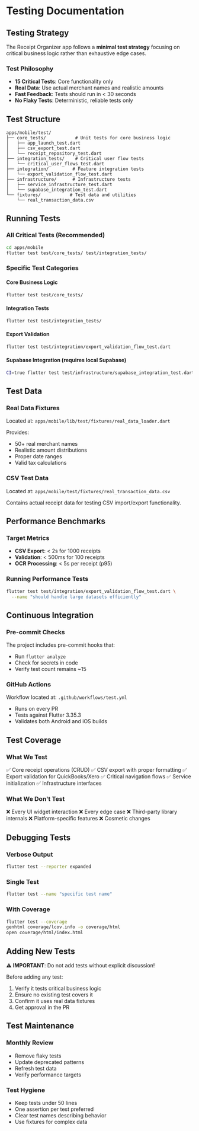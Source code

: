 # Testing Documentation

## Testing Strategy

The Receipt Organizer app follows a **minimal test strategy** focusing on critical business logic rather than exhaustive edge cases.

### Test Philosophy
- **15 Critical Tests**: Core functionality only
- **Real Data**: Use actual merchant names and realistic amounts
- **Fast Feedback**: Tests should run in < 30 seconds
- **No Flaky Tests**: Deterministic, reliable tests only

## Test Structure

```
apps/mobile/test/
├── core_tests/           # Unit tests for core business logic
│   ├── app_launch_test.dart
│   ├── csv_export_test.dart
│   └── receipt_repository_test.dart
├── integration_tests/    # Critical user flow tests
│   └── critical_user_flows_test.dart
├── integration/         # Feature integration tests
│   └── export_validation_flow_test.dart
├── infrastructure/      # Infrastructure tests
│   ├── service_infrastructure_test.dart
│   └── supabase_integration_test.dart
└── fixtures/           # Test data and utilities
    └── real_transaction_data.csv
```

## Running Tests

### All Critical Tests (Recommended)
```bash
cd apps/mobile
flutter test test/core_tests/ test/integration_tests/
```

### Specific Test Categories

#### Core Business Logic
```bash
flutter test test/core_tests/
```

#### Integration Tests
```bash
flutter test test/integration_tests/
```

#### Export Validation
```bash
flutter test test/integration/export_validation_flow_test.dart
```

#### Supabase Integration (requires local Supabase)
```bash
CI=true flutter test test/infrastructure/supabase_integration_test.dart
```

## Test Data

### Real Data Fixtures
Located at: `apps/mobile/lib/test/fixtures/real_data_loader.dart`

Provides:
- 50+ real merchant names
- Realistic amount distributions
- Proper date ranges
- Valid tax calculations

### CSV Test Data
Located at: `apps/mobile/test/fixtures/real_transaction_data.csv`

Contains actual receipt data for testing CSV import/export functionality.

## Performance Benchmarks

### Target Metrics
- **CSV Export**: < 2s for 1000 receipts
- **Validation**: < 500ms for 100 receipts
- **OCR Processing**: < 5s per receipt (p95)

### Running Performance Tests
```bash
flutter test test/integration/export_validation_flow_test.dart \
  --name "should handle large datasets efficiently"
```

## Continuous Integration

### Pre-commit Checks
The project includes pre-commit hooks that:
- Run `flutter analyze`
- Check for secrets in code
- Verify test count remains ~15

### GitHub Actions
Workflow located at: `.github/workflows/test.yml`
- Runs on every PR
- Tests against Flutter 3.35.3
- Validates both Android and iOS builds

## Test Coverage

### What We Test
✅ Core receipt operations (CRUD)
✅ CSV export with proper formatting
✅ Export validation for QuickBooks/Xero
✅ Critical navigation flows
✅ Service initialization
✅ Infrastructure interfaces

### What We Don't Test
❌ Every UI widget interaction
❌ Every edge case
❌ Third-party library internals
❌ Platform-specific features
❌ Cosmetic changes

## Debugging Tests

### Verbose Output
```bash
flutter test --reporter expanded
```

### Single Test
```bash
flutter test --name "specific test name"
```

### With Coverage
```bash
flutter test --coverage
genhtml coverage/lcov.info -o coverage/html
open coverage/html/index.html
```

## Adding New Tests

⚠️ **IMPORTANT**: Do not add tests without explicit discussion!

Before adding any test:
1. Verify it tests critical business logic
2. Ensure no existing test covers it
3. Confirm it uses real data fixtures
4. Get approval in the PR

## Test Maintenance

### Monthly Review
- Remove flaky tests
- Update deprecated patterns
- Refresh test data
- Verify performance targets

### Test Hygiene
- Keep tests under 50 lines
- One assertion per test preferred
- Clear test names describing behavior
- Use fixtures for complex data